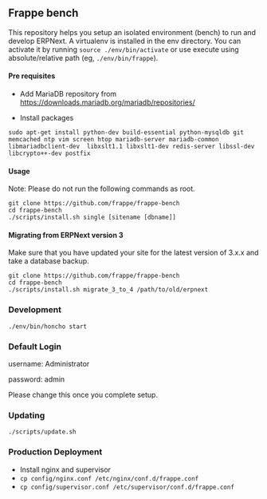 ## Frappe bench

This repository helps you setup an isolated environment (bench) to run and
develop ERPNext. A virtualenv is installed in the env directory. You can
activate it by running `source ./env/bin/activate` or use execute using
absolute/relative path (eg, `./env/bin/frappe`).

#### Pre requisites

* Add MariaDB repository from https://downloads.mariadb.org/mariadb/repositories/

* Install packages
```
sudo apt-get install python-dev build-essential python-mysqldb git memcached ntp vim screen htop mariadb-server mariadb-common libmariadbclient-dev  libxslt1.1 libxslt1-dev redis-server libssl-dev libcrypto++-dev postfix
```

#### Usage

Note: Please do not run the following commands as root.

```
git clone https://github.com/frappe/frappe-bench
cd frappe-bench
./scripts/install.sh single [sitename [dbname]]
```

#### Migrating from ERPNext version 3

Make sure that you have updated your site for the latest version of 3.x.x and take a database backup.
```
git clone https://github.com/frappe/frappe-bench
cd frappe-bench
./scripts/install.sh migrate_3_to_4 /path/to/old/erpnext
```

### Development
```
./env/bin/honcho start
```

### Default Login

username: Administrator

password: admin

Please change this once you complete setup.

### Updating

```
./scripts/update.sh
```

### Production Deployment
* Install nginx and supervisor
* `cp config/nginx.conf /etc/nginx/conf.d/frappe.conf`
* `cp config/supervisor.conf /etc/supervisor/conf.d/frappe.conf`
